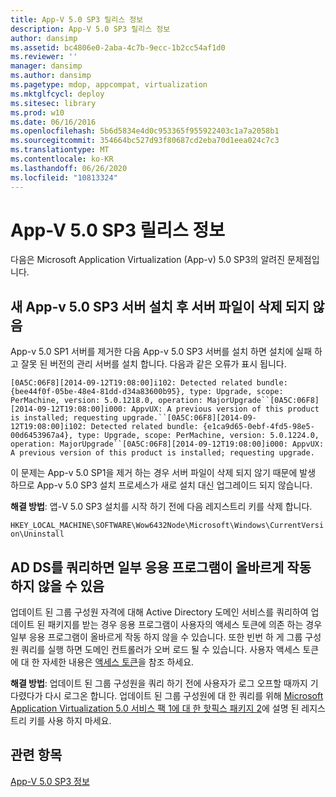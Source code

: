 ```yaml
---
title: App-V 5.0 SP3 릴리스 정보
description: App-V 5.0 SP3 릴리스 정보
author: dansimp
ms.assetid: bc4806e0-2aba-4c7b-9ecc-1b2cc54af1d0
ms.reviewer: ''
manager: dansimp
ms.author: dansimp
ms.pagetype: mdop, appcompat, virtualization
ms.mktglfcycl: deploy
ms.sitesec: library
ms.prod: w10
ms.date: 06/16/2016
ms.openlocfilehash: 5b6d5834e4d0c953365f955922403c1a7a2058b1
ms.sourcegitcommit: 354664bc527d93f80687cd2eba70d1eea024c7c3
ms.translationtype: MT
ms.contentlocale: ko-KR
ms.lasthandoff: 06/26/2020
ms.locfileid: "10813324"
---
```

# App-V 5.0 SP3 릴리스 정보


다음은 Microsoft Application Virtualization (App-v) 5.0 SP3의 알려진 문제점입니다.

## 새 App-v 5.0 SP3 서버 설치 후 서버 파일이 삭제 되지 않음


App-v 5.0 SP1 서버를 제거한 다음 App-v 5.0 SP3 서버를 설치 하면 설치에 실패 하 고 잘못 된 버전의 관리 서버를 설치 합니다. 다음과 같은 오류가 표시 됩니다.

`[0A5C:06F8][2014-09-12T19:08:00]i102: Detected related bundle: {bee44f0f-05be-48e4-81dd-d34a83600b95}, type: Upgrade, scope: PerMachine, version: 5.0.1218.0, operation: MajorUpgrade``[0A5C:06F8][2014-09-12T19:08:00]i000: AppvUX: A previous version of this product is installed; requesting upgrade.``[0A5C:06F8][2014-09-12T19:08:00]i102: Detected related bundle: {e1ca9d65-0ebf-4fd5-98e5-00d6453967a4}, type: Upgrade, scope: PerMachine, version: 5.0.1224.0, operation: MajorUpgrade``[0A5C:06F8][2014-09-12T19:08:00]i000: AppvUX: A previous version of this product is installed; requesting upgrade.`

이 문제는 App-v 5.0 SP1을 제거 하는 경우 서버 파일이 삭제 되지 않기 때문에 발생 하므로 App-v 5.0 SP3 설치 프로세스가 새로 설치 대신 업그레이드 되지 않습니다.

**해결 방법**: 앱-V 5.0 SP3 설치를 시작 하기 전에 다음 레지스트리 키를 삭제 합니다.

`HKEY_LOCAL_MACHINE\SOFTWARE\Wow6432Node\Microsoft\Windows\CurrentVersion\Uninstall`

## AD DS를 쿼리하면 일부 응용 프로그램이 올바르게 작동 하지 않을 수 있음


업데이트 된 그룹 구성원 자격에 대해 Active Directory 도메인 서비스를 쿼리하여 업데이트 된 패키지를 받는 경우 응용 프로그램이 사용자의 액세스 토큰에 의존 하는 경우 일부 응용 프로그램이 올바르게 작동 하지 않을 수 있습니다. 또한 빈번 하 게 그룹 구성원 쿼리를 실행 하면 도메인 컨트롤러가 오버 로드 될 수 있습니다. 사용자 액세스 토큰에 대 한 자세한 내용은 [액세스 토큰](https://msdn.microsoft.com/library/windows/desktop/aa374909.aspx)을 참조 하세요.

**해결 방법**: 업데이트 된 그룹 구성원을 쿼리 하기 전에 사용자가 로그 오프할 때까지 기다렸다가 다시 로그온 합니다. 업데이트 된 그룹 구성원에 대 한 쿼리를 위해 [Microsoft Application Virtualization 5.0 서비스 팩 1에 대 한 핫픽스 패키지 2](https://support.microsoft.com/kb/2897087)에 설명 된 레지스트리 키를 사용 하지 마세요.






## 관련 항목


[App-V 5.0 SP3 정보](about-app-v-50-sp3.md)

 

 





